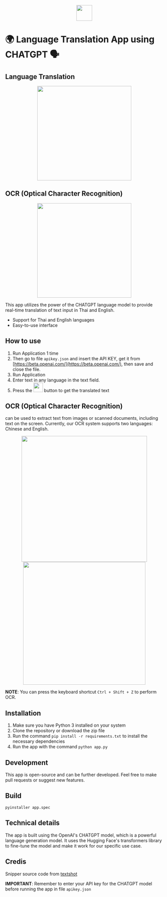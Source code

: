 <p align="center"><img src="src\icon.ico" width=50></p>

# 🌍 Language Translation App using CHATGPT 🗣️

## Language Translation

<p align="center"><img src="https://media.discordapp.net/attachments/585069498986397707/1064699087431143516/gamedfdsf.gif?width=374&height=671" width=300></p>

## OCR (Optical Character Recognition)

<p align="center"><img src="https://cdn.discordapp.com/attachments/585068497495654413/1067796812540424283/gamedfdsf.gif?width=374&height=671" width=300></p>

This app utilizes the power of the CHATGPT language model to provide real-time translation of text input in Thai and English.

- Support for Thai and English languages
- Easy-to-use interface

## How to use

1. Run Application 1 time
2. Then go to file `apikey.json` and insert the API KEY, get it from [https://beta.openai.com/](https://beta.openai.com/), then save and close the file.
3. Run Application
4. Enter text in any language in the text field.
5. Press the <img src="https://media.discordapp.net/attachments/585068497495654413/1067750218969399426/image-removebg-preview.png" width="30"> button to get the translated text

## OCR (Optical Character Recognition)

can be used to extract text from images or scanned documents, including text on the screen. Currently, our OCR system supports two languages: Chinese and English.

<p align="center"><img src="https://cdn.discordapp.com/attachments/585068497495654413/1067751122707689502/Page_1.png" height=400>
<img src="https://cdn.discordapp.com/attachments/585068497495654413/1067796812540424283/gamedfdsf.gif" height=390></p>

**NOTE**: You can press the keyboard shortcut `Ctrl + Shift + Z` to perform OCR.

## Installation

1. Make sure you have Python 3 installed on your system
2. Clone the repository or download the zip file
3. Run the command `pip install -r requirements.txt` to install the necessary dependencies
4. Run the app with the command `python app.py`

## Development

This app is open-source and can be further developed. Feel free to make pull requests or suggest new features.

## Build

```
pyinstaller app.spec
```

## Technical details

The app is built using the OpenAI's CHATGPT model, which is a powerful language generation model. It uses the Hugging Face's transformers library to fine-tune the model and make it work for our specific use case.

## Credis

Snipper source code from [textshot](https://github.com/ianzhao05/textshot/blob/master/textshot/textshot.py)

**IMPORTANT**: Remember to enter your API key for the CHATGPT model before running the app in file `apikey.json`
